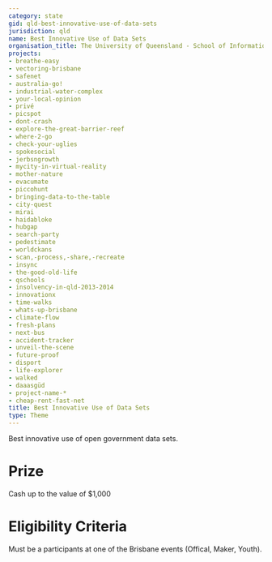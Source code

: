 ```yaml
---
category: state
gid: qld-best-innovative-use-of-data-sets
jurisdiction: qld
name: Best Innovative Use of Data Sets
organisation_title: The University of Queensland - School of Information Technology and Electrical Engineering
projects:
- breathe-easy
- vectoring-brisbane
- safenet
- australia-go!
- industrial-water-complex
- your-local-opinion
- privé
- picspot
- dont-crash
- explore-the-great-barrier-reef
- where-2-go
- check-your-uglies
- spokesocial
- jerbsngrowth
- mycity-in-virtual-reality
- mother-nature
- evacumate
- piccohunt
- bringing-data-to-the-table
- city-quest
- mirai
- haidabloke
- hubgap
- search-party
- pedestimate
- worldckans
- scan,-process,-share,-recreate
- insync
- the-good-old-life
- qschools
- insolvency-in-qld-2013-2014
- innovationx
- time-walks
- whats-up-brisbane
- climate-flow
- fresh-plans
- next-bus
- accident-tracker
- unveil-the-scene
- future-proof
- disport
- life-explorer
- walked
- daaasgüd
- project-name-*
- cheap-rent-fast-net
title: Best Innovative Use of Data Sets
type: Theme
---
```


Best innovative use of open government data sets.

# Prize
Cash up to the value of $1,000

# Eligibility Criteria
Must be a participants at one of the Brisbane events (Offical, Maker, Youth).